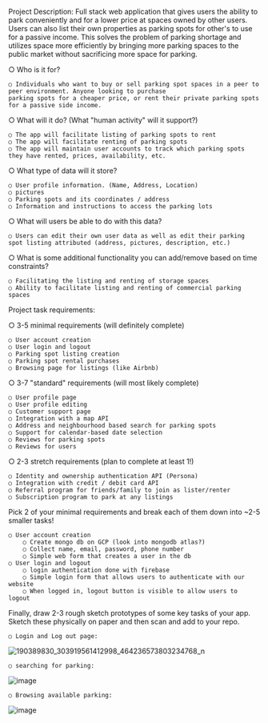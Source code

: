 Project Description: Full stack web application that gives users the ability to park conveniently and for a lower price at spaces owned by other users. Users can also list their own properties as parking spots for other's to use for a passive income. This solves the problem of parking shortage and utilizes space more efficiently by bringing more parking spaces to the public market without sacrificing more space for parking.  

○ Who is it for?
    
    ○ Individuals who want to buy or sell parking spot spaces in a peer to peer environment. Anyone looking to purchase
    parking spots for a cheaper price, or rent their private parking spots for a passive side income.

○ What will it do? (What "human activity" will it support?)
    
    ○ The app will facilitate listing of parking spots to rent
    ○ The app will facilitate renting of parking spots
    ○ The app will maintain user accounts to track which parking spots they have rented, prices, availability, etc.

○ What type of data will it store?
    
    ○ User profile information. (Name, Address, Location)
    ○ pictures
    ○ Parking spots and its coordinates / address
    ○ Information and instructions to access the parking lots

○ What will users be able to do with this data?
    
    ○ Users can edit their own user data as well as edit their parking spot listing attributed (address, pictures, description, etc.)

○ What is some additional functionality you can add/remove based on time constraints?
    
    ○ Facilitating the listing and renting of storage spaces
    ○ Ability to facilitate listing and renting of commercial parking spaces

Project task requirements:

○ 3-5 minimal requirements (will definitely complete)
    
    ○ User account creation
    ○ User login and logout
    ○ Parking spot listing creation
    ○ Parking spot rental purchases
    ○ Browsing page for listings (like Airbnb)

○ 3-7 "standard" requirements (will most likely complete)
    
    ○ User profile page
    ○ User profile editing
    ○ Customer support page
    ○ Integration with a map API
    ○ Address and neighbourhood based search for parking spots
    ○ Support for calendar-based date selection
    ○ Reviews for parking spots
    ○ Reviews for users

○ 2-3 stretch requirements (plan to complete at least 1!)
    
    ○ Identity and ownership authentication API (Persona)
    ○ Integration with credit / debit card API
    ○ Referral program for friends/family to join as lister/renter
    ○ Subscription program to park at any listings

Pick 2 of your minimal requirements and break each of them down into ~2-5 smaller
tasks!
    
    ○ User account creation
        ○ Create mongo db on GCP (look into mongodb atlas?)
        ○ Collect name, email, password, phone number
        ○ Simple web form that creates a user in the db
    ○ User login and logout
        ○ login authentication done with firebase
        ○ Simple login form that allows users to authenticate with our website
        ○ When logged in, logout button is visible to allow users to logout

Finally, draw 2-3 rough sketch prototypes of some key tasks of your app. Sketch these
physically on paper and then scan and add to your repo.

    ○ Login and Log out page:
   ![190389830_303919561412998_464236573803234768_n](https://user-images.githubusercontent.com/38776947/120020997-738ee680-c025-11eb-81ad-a04ef76d7600.jpg)

    ○ searching for parking:
   ![image](https://user-images.githubusercontent.com/28374404/120059326-b214a900-c005-11eb-92df-3f1d75e55a89.png)
   
    ○ Browsing available parking:
   ![image](https://user-images.githubusercontent.com/28374404/120059541-1e43dc80-c007-11eb-9b45-92bd4081aca6.png)

